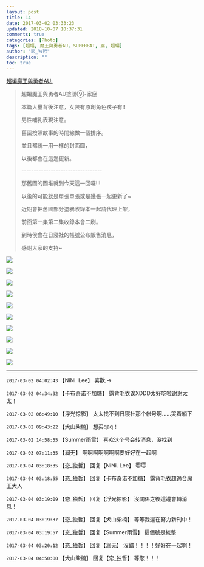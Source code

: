 ```yaml
---
layout: post
title: 14
date: 2017-03-02 03:33:23
updated: 2018-10-07 10:37:31
comments: true
categories: [Photo]
tags: [超蝠, 魔王與勇者AU, SUPERBAT, 腐, 超蝙]
author: "恋_独哲"
description: ""
toc: true
---
```


<p reblogfrom="reblogfrom"  ><a target="_blank" href="http://superbatdemogorgonandthebrave.lofter.com/post/1eb6db1d_e7b5805"  >超蝙魔王與勇者AU:</a></p> 
<blockquote> 
 <p>超蝙魔王與勇者AU塗鴉⑨-家庭</p> 
 <p>本篇大量背後注意，女裝有原創角色孩子有!!</p> 
 <p>男性哺乳表現注意。</p> 
 <p>舊圖按照故事的時間線做一個排序。</p> 
 <p>並且都統一用一樣的封面圖，</p> 
 <p>以後都會在這邊更新。</p> 
 <p>---------------------------------</p> 
 <p>那舊圖的圖堆就到今天這一回囉!!!</p> 
 <p>以後的可能就是單張單張或是幾張一起更新了~</p> 
 <p>近期會把舊圖部分塗鴉收錄本一起請代理上架，</p> 
 <p>前面第一集第二集收錄本會二刷。</p> 
 <p>到時侯會在日寢社的帳號公布販售消息，</p> 
 <p>感謝大家的支持~</p> 
</blockquote>

![](https://raw.githubusercontent.com/alicewish/maple50821/master/img_YW5MWVN1NEpoZFZkd3NRNlVxRTJwZndpOFR5dW5oUHZmQkt0SkcyWXhnbkFHeGkxc1RKbEpBPT0.jpg)

![](https://raw.githubusercontent.com/alicewish/maple50821/master/img_YW5MWVN1NEpoZFZkd3NRNlVxRTJwZkJROFdZWFRUSHdFaFkrMEJkVUhnZkFqcUVZVFBKZEhBPT0.jpg)

![](https://raw.githubusercontent.com/alicewish/maple50821/master/img_YW5MWVN1NEpoZFZkd3NRNlVxRTJwWXMvci9GOW9UalI3T2EwKzhUeUVqaXpnTDB2MktFeXhnPT0.jpg)

![](https://raw.githubusercontent.com/alicewish/maple50821/master/img_YW5MWVN1NEpoZFZkd3NRNlVxRTJwUm50OXNsL3dHcGVmOGxjWXk3SU5XZHhSWHdjY0o4T21BPT0.jpg)

![](https://raw.githubusercontent.com/alicewish/maple50821/master/img_YW5MWVN1NEpoZFZkd3NRNlVxRTJwZTMwUURNRFRrbWk1M2tIb2MvdzZJbU9TZkF6a1VYMXFRPT0.jpg)

![](https://raw.githubusercontent.com/alicewish/maple50821/master/img_YW5MWVN1NEpoZFZkd3NRNlVxRTJwZWVaVXFTZW93aGZlM1RSRHFsMWJEV3BsS29heTNEWFlRPT0.jpg)

![](https://raw.githubusercontent.com/alicewish/maple50821/master/img_YW5MWVN1NEpoZFZkd3NRNlVxRTJwZmdibWtSU3R2eW9Gbm11Zm9RZHh2bjhvZkZadjA3MkZnPT0.jpg)

![](https://raw.githubusercontent.com/alicewish/maple50821/master/img_YW5MWVN1NEpoZFZkd3NRNlVxRTJwZE5rVTZ0eWZPQ2FOUEFqd244UzVzazMxamxIY3FRd2hnPT0.jpg)

![](https://raw.githubusercontent.com/alicewish/maple50821/master/img_YW5MWVN1NEpoZFZkd3NRNlVxRTJwUmhRSk9JZkZqbkU2blQya2dMVXRiVDVnbkpZdUs1WDVBPT0.jpg)

![](https://raw.githubusercontent.com/alicewish/maple50821/master/img_YW5MWVN1NEpoZFZkd3NRNlVxRTJwUmFFRGd5OVdOVWVDRUg5aUcyK1ZzV3pKdFBTQ2ZtMmRBPT0.jpg)

---

`2017-03-02 04:02:43` 【NiNi. Lee】 喜歡;->

`2017-03-02 04:34:32` 【卡布奇诺不加糖】 露背毛衣诶XDDD太好吃啦谢谢太太！

`2017-03-02 06:49:10` 【浮光掠影】 太太找不到日寝社那个帐号啊……哭着躺下

`2017-03-02 09:43:22` 【犬山柴楠】 想买qaq！

`2017-03-02 14:58:55` 【Summer雨雪】 喜欢这个号会转消息，没找到

`2017-03-03 07:11:35` 【润无】 啊啊啊啊啊啊啊要好好在一起啊

`2017-03-04 03:18:35` 【恋\_独哲】 回复【NiNi. Lee】 😇😇

`2017-03-04 03:18:55` 【恋\_独哲】 回复【卡布奇诺不加糖】 露背毛衣超適合魔王大人

`2017-03-04 03:19:09` 【恋\_独哲】 回复【浮光掠影】 沒關係之後這邊會轉消息！

`2017-03-04 03:19:37` 【恋\_独哲】 回复【犬山柴楠】 等等我還在努力新刊中！

`2017-03-04 03:19:57` 【恋\_独哲】 回复【Summer雨雪】 這個號是統整

`2017-03-04 03:20:12` 【恋\_独哲】 回复【润无】 沒錯！！！！好好在一起啊！

`2017-03-04 04:50:00` 【犬山柴楠】 回复【恋\_独哲】 等您！！！
